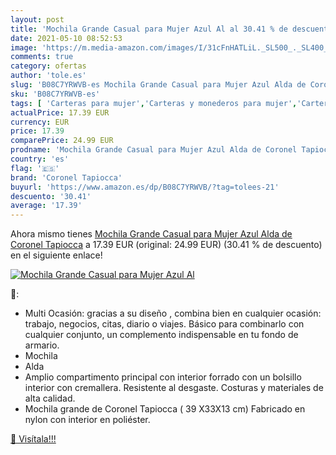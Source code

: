 ```yaml
---
layout: post
title: 'Mochila Grande Casual para Mujer Azul Al al 30.41 % de descuento'
date: 2021-05-10 08:52:53
image: 'https://m.media-amazon.com/images/I/31cFnHATLiL._SL500_._SL400_.jpg'
comments: true
category: ofertas
author: 'tole.es'
slug: 'B08C7YRWVB-es Mochila Grande Casual para Mujer Azul Alda de Coronel...'
sku: 'B08C7YRWVB-es'
tags: [ 'Carteras para mujer','Carteras y monederos para mujer','Carteras, monederos y tarjeteros','Equipaje','Riñoneras','Riñoneras de moda','coronel tapiocca','mochila', ]
actualPrice: 17.39 EUR
currency: EUR
price: 17.39
comparePrice: 24.99 EUR
prodname: 'Mochila Grande Casual para Mujer Azul Alda de Coronel Tapiocca'
country: 'es'
flag: '🇪🇸'
brand: 'Coronel Tapiocca'
buyurl: 'https://www.amazon.es/dp/B08C7YRWVB/?tag=tolees-21'
descuento: '30.41'
average: '17.39'
---
```


Ahora mismo tienes [Mochila Grande Casual para Mujer Azul Alda de Coronel Tapiocca](https://www.amazon.es/dp/B08C7YRWVB/?tag=tolees-21) a 17.39 EUR (original: 24.99 EUR) (30.41 %  de descuento) en el siguiente enlace!

[![Mochila Grande Casual para Mujer Azul Al](https://m.media-amazon.com/images/I/31cFnHATLiL._SL500_._SL400_.jpg)](https://www.amazon.es/dp/B08C7YRWVB/?tag=tolees-21)

🔎:

- Multi Ocasión: gracias a su diseño , combina bien en cualquier ocasión: trabajo, negocios, citas, diario o viajes. Básico para combinarlo con cualquier conjunto, un complemento indispensable en tu fondo de armario.
- Mochila
- Alda
- Amplio compartimento principal con interior forrado con un bolsillo interior con cremallera. Resistente al desgaste. Costuras y materiales de alta calidad.
- Mochila grande de Coronel Tapiocca ( 39 X33X13 cm) Fabricado en nylon con interior en poliéster.

[🛒 Visítala!!!](https://www.amazon.es/dp/B08C7YRWVB/?tag=tolees-21)
